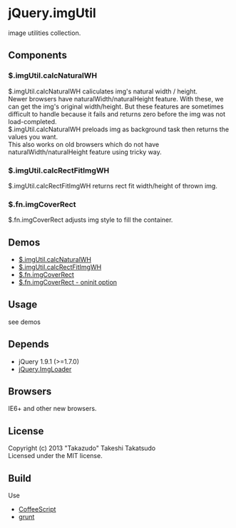 # jQuery.imgUtil

image utilities collection.

## Components

### $.imgUtil.calcNaturalWH

$.imgUtil.calcNaturalWH caliculates img's natural width / height.  
Newer browsers have naturalWidth/naturalHeight feature. With these, we can get the img's original width/height. But these features are sometimes difficult to handle because it fails and returns zero before the img was not load-completed.  
$.imgUtil.calcNaturalWH preloads img as background task then returns the values you want.  
This also works on old browsers which do not have naturalWidth/naturalHeight feature using tricky way.

### $.imgUtil.calcRectFitImgWH

$.imgUtil.calcRectFitImgWH returns rect fit width/height of thrown img.

### $.fn.imgCoverRect

$.fn.imgCoverRect adjusts img style to fill the container.

## Demos

* [$.imgUtil.calcNaturalWH](http://takazudo.github.io/jQuery.imgUtil/demos/1/)
* [$.imgUtil.calcRectFitImgWH](http://takazudo.github.io/jQuery.imgUtil/demos/2/)
* [$.fn.imgCoverRect](http://takazudo.github.io/jQuery.imgUtil/demos/3/)
* [$.fn.imgCoverRect - oninit option](http://takazudo.github.io/jQuery.imgUtil/demos/4/)

## Usage

see demos

## Depends

* jQuery 1.9.1 (>=1.7.0)
* [jQuery.ImgLoader](https://github.com/Takazudo/jQuery.ImgLoader)

## Browsers

IE6+ and other new browsers.  

## License

Copyright (c) 2013 "Takazudo" Takeshi Takatsudo  
Licensed under the MIT license.

## Build

Use

 * [CoffeeScript][coffeescript]
 * [grunt][grunt]

[coffeescript]: http://coffeescript.org "CoffeeScript"
[grunt]: http://gruntjs.com "grunt"

